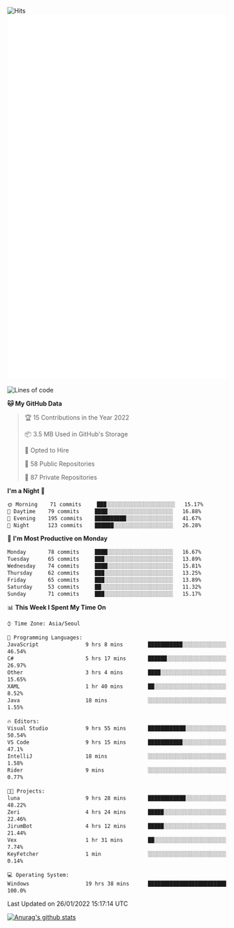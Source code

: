 ![Hits](https://hits.seeyoufarm.com/api/count/incr/badge.svg?url=https%3A%2F%2Fgithub.com%2Fkokose1234&count_bg=%2379C83D&title_bg=%23555555&icon=apple.svg&icon_color=%23E7E7E7&title=hits&edge_flat=false)
<br/>
![Metrics](https://github.com/kokose1234/kokose1234/blob/main/github-metrics.svg)

<!--START_SECTION:waka-->
![Lines of code](https://img.shields.io/badge/From%20Hello%20World%20I%27ve%20Written-8%20Million%20lines%20of%20code-blue)

**🐱 My GitHub Data** 

> 🏆 15 Contributions in the Year 2022
 > 
> 📦 3.5 MB Used in GitHub's Storage 
 > 
> 💼 Opted to Hire
 > 
> 📜 58 Public Repositories 
 > 
> 🔑 87 Private Repositories  
 > 
**I'm a Night 🦉** 

```text
🌞 Morning    71 commits     ███░░░░░░░░░░░░░░░░░░░░░░   15.17% 
🌆 Daytime    79 commits     ████░░░░░░░░░░░░░░░░░░░░░   16.88% 
🌃 Evening    195 commits    ██████████░░░░░░░░░░░░░░░   41.67% 
🌙 Night      123 commits    ██████░░░░░░░░░░░░░░░░░░░   26.28%

```
📅 **I'm Most Productive on Monday** 

```text
Monday       78 commits     ████░░░░░░░░░░░░░░░░░░░░░   16.67% 
Tuesday      65 commits     ███░░░░░░░░░░░░░░░░░░░░░░   13.89% 
Wednesday    74 commits     ████░░░░░░░░░░░░░░░░░░░░░   15.81% 
Thursday     62 commits     ███░░░░░░░░░░░░░░░░░░░░░░   13.25% 
Friday       65 commits     ███░░░░░░░░░░░░░░░░░░░░░░   13.89% 
Saturday     53 commits     ██░░░░░░░░░░░░░░░░░░░░░░░   11.32% 
Sunday       71 commits     ███░░░░░░░░░░░░░░░░░░░░░░   15.17%

```


📊 **This Week I Spent My Time On** 

```text
⌚︎ Time Zone: Asia/Seoul

💬 Programming Languages: 
JavaScript               9 hrs 8 mins        ███████████░░░░░░░░░░░░░░   46.54% 
C#                       5 hrs 17 mins       ██████░░░░░░░░░░░░░░░░░░░   26.97% 
Other                    3 hrs 4 mins        ████░░░░░░░░░░░░░░░░░░░░░   15.65% 
XAML                     1 hr 40 mins        ██░░░░░░░░░░░░░░░░░░░░░░░   8.52% 
Java                     18 mins             ░░░░░░░░░░░░░░░░░░░░░░░░░   1.55%

🔥 Editors: 
Visual Studio            9 hrs 55 mins       ████████████░░░░░░░░░░░░░   50.54% 
VS Code                  9 hrs 15 mins       ███████████░░░░░░░░░░░░░░   47.1% 
IntelliJ                 18 mins             ░░░░░░░░░░░░░░░░░░░░░░░░░   1.58% 
Rider                    9 mins              ░░░░░░░░░░░░░░░░░░░░░░░░░   0.77%

🐱‍💻 Projects: 
luna                     9 hrs 28 mins       ████████████░░░░░░░░░░░░░   48.22% 
Zeri                     4 hrs 24 mins       █████░░░░░░░░░░░░░░░░░░░░   22.46% 
JirumBot                 4 hrs 12 mins       █████░░░░░░░░░░░░░░░░░░░░   21.44% 
Vex                      1 hr 31 mins        ██░░░░░░░░░░░░░░░░░░░░░░░   7.74% 
KeyFetcher               1 min               ░░░░░░░░░░░░░░░░░░░░░░░░░   0.14%

💻 Operating System: 
Windows                  19 hrs 38 mins      █████████████████████████   100.0%

```


 Last Updated on 26/01/2022 15:17:14 UTC
<!--END_SECTION:waka-->

[![Anurag's github stats](https://github-readme-stats.vercel.app/api?username=kokose1234&theme=dracula)](https://github.com/anuraghazra/github-readme-stats)



	
